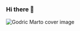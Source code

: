 ### Hi there 👋

![Godric Marto cover image](https://res.cloudinary.com/gentlegiant/image/upload/v1692143802/devgodric_aunalq.jpg)

<!--
**godric4/godric4** is a ✨ _special_ ✨ repository because its `README.md` (this file) appears on your GitHub profile.

Here are some ideas to get you started:

- 🔭 I’m currently working on .
- 🌱 I’m currently learning ...
- 👯 I’m looking to collaborate on ...
- 📫 How to reach me: ...
- 😄 Pronouns: ...
- ⚡ Fun fact: ...
-->
